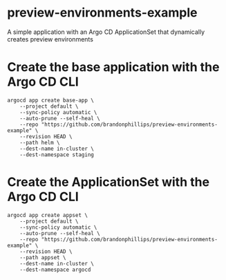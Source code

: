 # preview-environments-example
A simple application with an Argo CD ApplicationSet that dynamically creates preview environments

# Create the base application with the Argo CD CLI
```
argocd app create base-app \
    --project default \
    --sync-policy automatic \
    --auto-prune --self-heal \
    --repo "https://github.com/brandonphillips/preview-environments-example" \
    --revision HEAD \
    --path helm \
    --dest-name in-cluster \
    --dest-namespace staging
```

# Create the ApplicationSet with the Argo CD CLI
```
argocd app create appset \
    --project default \
    --sync-policy automatic \
    --auto-prune --self-heal \
    --repo "https://github.com/brandonphillips/preview-environments-example" \
    --revision HEAD \
    --path appset \
    --dest-name in-cluster \
    --dest-namespace argocd
```